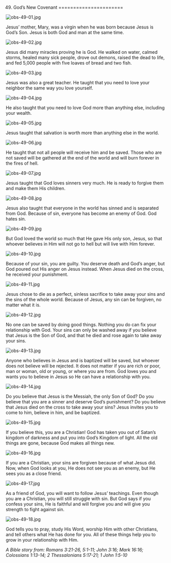 49. God’s New Covenant
======================

![obs-49-01.jpg](/_media/en/obs/obs-49-01.jpg?w=640&h=360&tok=8e0a04 "obs-49-01.jpg")

Jesus’ mother, Mary, was a virgin when he was born because Jesus is
God’s Son. Jesus is both God and man at the same time.

![obs-49-02.jpg](/_media/en/obs/obs-49-02.jpg?w=640&h=360&tok=a860e6 "obs-49-02.jpg")

Jesus did many miracles proving he is God. He walked on water, calmed
storms, healed many sick people, drove out demons, raised the dead to
life, and fed 5,000 people with five loaves of bread and two fish.

![obs-49-03.jpg](/_media/en/obs/obs-49-03.jpg?w=640&h=360&tok=60fedd "obs-49-03.jpg")

Jesus was also a great teacher. He taught that you need to love your
neighbor the same way you love yourself.

![obs-49-04.jpg](/_media/en/obs/obs-49-04.jpg?w=640&h=360&tok=11bdab "obs-49-04.jpg")

He also taught that you need to love God more than anything else,
including your wealth.

![obs-49-05.jpg](/_media/en/obs/obs-49-05.jpg?w=640&h=360&tok=3c5871 "obs-49-05.jpg")

Jesus taught that salvation is worth more than anything else in the
world.

![obs-49-06.jpg](/_media/en/obs/obs-49-06.jpg?w=640&h=360&tok=698a2f "obs-49-06.jpg")

He taught that not all people will receive him and be saved. Those who
are not saved will be gathered at the end of the world and will burn
forever in the fires of hell.

![obs-49-07.jpg](/_media/en/obs/obs-49-07.jpg?w=640&h=360&tok=65162f "obs-49-07.jpg")

Jesus taught that God loves sinners very much. He is ready to forgive
them and make them His children.

![obs-49-08.jpg](/_media/en/obs/obs-49-08.jpg?w=640&h=360&tok=15741f "obs-49-08.jpg")

Jesus also taught that everyone in the world has sinned and is separated
from God. Because of sin, everyone has become an enemy of God. God hates
sin.

![obs-49-09.jpg](/_media/en/obs/obs-49-09.jpg?w=640&h=360&tok=2cdd70 "obs-49-09.jpg")

But God loved the world so much that He gave His only son, Jesus, so
that whoever believes in Him will not go to hell but will live with Him
forever.

![obs-49-10.jpg](/_media/en/obs/obs-49-10.jpg?w=640&h=360&tok=4b3f7b "obs-49-10.jpg")

Because of your sin, you are guilty. You deserve death and God’s anger,
but God poured out His anger on Jesus instead. When Jesus died on the
cross, he received your punishment.

![obs-49-11.jpg](/_media/en/obs/obs-49-11.jpg?w=640&h=360&tok=1b8ea5 "obs-49-11.jpg")

Jesus chose to die as a perfect, sinless sacrifice to take away your
sins and the sins of the whole world. Because of Jesus, any sin can be
forgiven, no matter what it is.

![obs-49-12.jpg](/_media/en/obs/obs-49-12.jpg?w=640&h=360&tok=001ccb "obs-49-12.jpg")

No one can be saved by doing good things. Nothing you do can fix your
relationship with God. Your sins can only be washed away if you believe
that Jesus is the Son of God, and that he died and rose again to take
away your sins.

![obs-49-13.jpg](/_media/en/obs/obs-49-13.jpg?w=640&h=360&tok=45d3e6 "obs-49-13.jpg")

Anyone who believes in Jesus and is baptized will be saved, but whoever
does not believe will be rejected. It does not matter if you are rich or
poor, man or woman, old or young, or where you are from. God loves you
and wants you to believe in Jesus so He can have a relationship with
you.

![obs-49-14.jpg](/_media/en/obs/obs-49-14.jpg?w=640&h=360&tok=a60ae2 "obs-49-14.jpg")

Do you believe that Jesus is the Messiah, the only Son of God? Do you
believe that you are a sinner and deserve God’s punishment? Do you
believe that Jesus died on the cross to take away your sins? Jesus
invites you to come to him, believe in him, and be baptized.

![obs-49-15.jpg](/_media/en/obs/obs-49-15.jpg?w=640&h=360&tok=d7a868 "obs-49-15.jpg")

If you believe this, you are a Christian! God has taken you out of
Satan’s kingdom of darkness and put you into God’s Kingdom of light. All
the old things are gone, because God makes all things new.

![obs-49-16.jpg](/_media/en/obs/obs-49-16.jpg?w=640&h=360&tok=1544d1 "obs-49-16.jpg")

If you are a Christian, your sins are forgiven because of what Jesus
did. Now, when God looks at you, He does not see you as an enemy, but He
sees you as a close friend.

![obs-49-17.jpg](/_media/en/obs/obs-49-17.jpg?w=640&h=360&tok=87388e "obs-49-17.jpg")

As a friend of God, you will want to follow Jesus’ teachings. Even
though you are a Christian, you will still struggle with sin. But God
says if you confess your sins, He is faithful and will forgive you and
will give you strength to fight against sin.

![obs-49-18.jpg](/_media/en/obs/obs-49-18.jpg?w=640&h=360&tok=4faf02 "obs-49-18.jpg")

God tells you to pray, study His Word, worship Him with other
Christians, and tell others what He has done for you. All of these
things help you to grow in your relationship with Him.

*A Bible story from: Romans 3:21-26, 5:1-11; John 3:16; Mark 16:16;
Colossians 1:13-14; 2 Thessalonians 5:17-21; 1 John 1:5-10*
